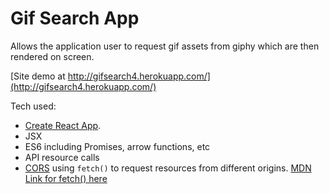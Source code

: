 # Gif Search App

Allows the application user to request gif assets from giphy which are then rendered on screen.

[Site demo at http://gifsearch4.herokuapp.com/](http://gifsearch4.herokuapp.com/)

Tech used:
* [Create React App](https://github.com/facebookincubator/create-react-app).
* JSX
* ES6 including Promises, arrow functions, etc
* API resource calls
* [CORS](https://developer.mozilla.org/en-US/docs/Web/HTTP/Access_control_CORS) using `fetch()` to request resources from different origins. [MDN Link for fetch() here](https://developer.mozilla.org/en-US/docs/Web/API/Fetch_API)

